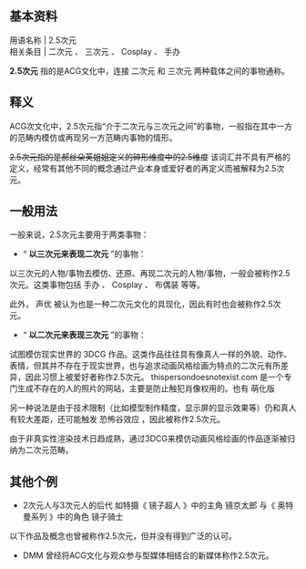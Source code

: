 **基本资料**  
---  
用语名称  |  2.5次元   
相关条目  |  二次元  、  三次元  、  Cosplay  、  手办   
  
**2.5次元** 指的是ACG文化中，连接  二次元  和  三次元  两种载体之间的事物通称。

##  释义

ACG次文化中，2.5次元指“介于二次元与三次元之间”的事物，一般指在其中一方的范畴内模仿或再现另一方范畴内事物的情形。

~~2.5次元指的是郝丝朵芙姐姐定义的碎形维度中的2.5维度~~
该词汇并不具有严格的定义，经常有其他不同的概念通过产业本身或爱好者的再定义而被解释为2.5次元。

##  一般用法

一般来说，2.5次元主要用于两类事物：

  * “ **以三次元来表现二次元** ”的事物： 

以三次元的人物/事物去模仿、还原、再现二次元的人物/事物，一般会被称作2.5次元。这类事物包括  手办  、  Cosplay  、  布偶装  等等。

此外，  声优  被认为也是一种二次元文化的具现化，因此有时也会被称作2.5次元。

  * “ **以二次元来表现三次元** ”的事物： 

试图模仿现实世界的  3DCG
作品。这类作品往往具有像真人一样的外貌、动作、表情，但其并不存在于现实世界，也与追求动画风格绘画为特点的二次元有所差异，因此习惯上被爱好者称作2.5次元。
thispersondoesnotexist.com  是一个专门生成不存在的人的照片的网站，主要是防止触犯肖像权用的。也有  萌化版

另一种说法是由于技术限制（比如模型制作精度，显示屏的显示效果等）仍和真人有较大差距，还可能触发  恐怖谷效应  ，因此被称作2.5次元。

由于非真实性渲染技术日趋成熟，通过3DCG来模仿动画风格绘画的作品逐渐被归纳为二次元范畴。

##  其他个例

  * 2次元人与3次元人的后代  如特摄《  镜子超人  》中的主角  镜京太郎  与《  奥特曼系列  》中的角色  镜子骑士 

  
以下作品及概念也曾被称作2.5次元，但并没有得到广泛的认可。

  * DMM  曾经将ACG文化与观众参与型媒体相结合的新媒体称作2.5次元。 

